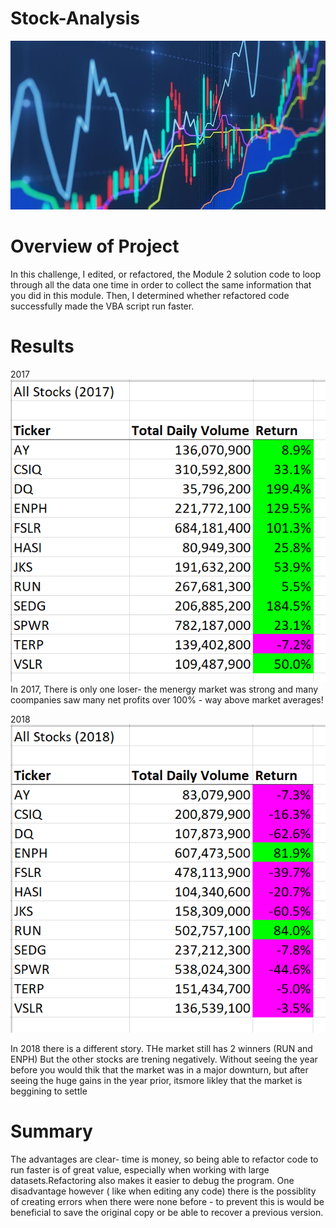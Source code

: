 # Stock-Analysis
![](https://github.com/MellyCodes808/Stock-Analysis/blob/main/resources/best-stock-analysis-software.jpg)

# Overview of Project

In this challenge, I edited, or refactored, the Module 2 solution code to loop through all the data one time in order to collect the same information that you did in this module. Then, I determined whether refactored code successfully made the VBA script run faster.


# Results
2017
![](https://github.com/MellyCodes808/Stock-Analysis/blob/main/resources/VBA_Challenge_2017.png)
In 2017, There is only one loser- the menergy market was strong and many coompanies saw many net profits over 100% - way above market averages!

2018
![](https://github.com/MellyCodes808/Stock-Analysis/blob/main/resources/VBA_Challenge_2018.png)

 In 2018 there is a different story. THe market still has 2 winners (RUN and ENPH) But the other stocks are trening negatively. Without seeing the year before you would thik that the market was in a major downturn, but after seeing the huge gains in the year prior, itsmore likley that the market is beggining to settle 

# Summary
The advantages are clear- time is money, so being able to  refactor code to run faster is of great value, especially when working with large datasets.Refactoring also makes it easier to debug the program. One disadvantage however ( like when editing any code) there is the possiblity of creating errors when there were none before - to prevent this is would be beneficial to save the original copy or be able to recover a previous version. 
